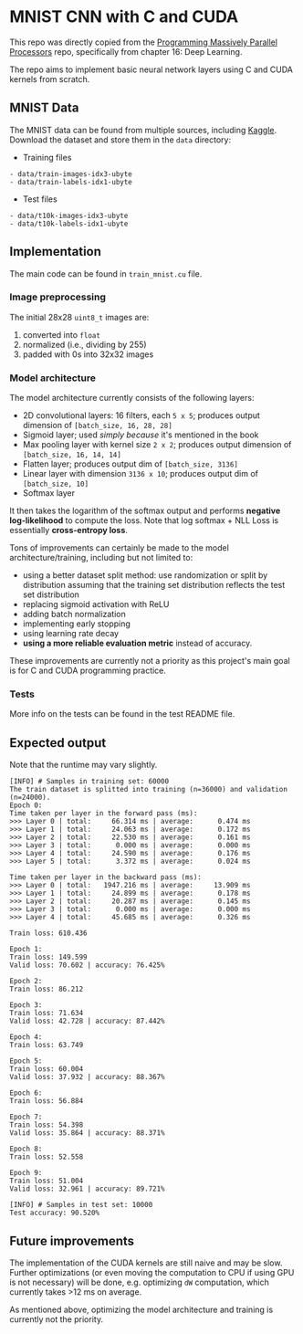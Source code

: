 # MNIST CNN with C and CUDA


This repo was directly copied from the [Programming Massively Parallel Processors](https://github.com/katsudon16/programming_massively_parallel_processors) repo, specifically from chapter 16: Deep Learning.

The repo aims to implement basic neural network layers using C and CUDA kernels from scratch.


## MNIST Data

The MNIST data can be found from multiple sources, including [Kaggle](https://www.kaggle.com/datasets/hojjatk/mnist-dataset). Download the dataset and store them in the `data` directory:

- Training files
```
- data/train-images-idx3-ubyte
- data/train-labels-idx1-ubyte
```

- Test files
```
- data/t10k-images-idx3-ubyte
- data/t10k-labels-idx1-ubyte
```

## Implementation

The main code can be found in `train_mnist.cu` file. 


### Image preprocessing

The initial 28x28 `uint8_t` images are:

1) converted into `float`
2) normalized (i.e., dividing by 255)
3) padded with 0s into 32x32 images


### Model architecture

The model architecture currently consists of the following layers:

- 2D convolutional layers: 16 filters, each `5 x 5`; produces output dimension of `[batch_size, 16, 28, 28]`
- Sigmoid layer; used *simply because* it's mentioned in the book
- Max pooling layer with kernel size `2 x 2`; produces output dimension of `[batch_size, 16, 14, 14]`
- Flatten layer; produces output dim of `[batch_size, 3136]`
- Linear layer with dimension `3136 x 10`; produces output dim of `[batch_size, 10]`
- Softmax layer

It then takes the logarithm of the softmax output and performs **negative log-likelihood** to compute the loss. Note that log softmax + NLL Loss is essentially **cross-entropy loss**.

Tons of improvements can certainly be made to the model architecture/training, including but not limited to:

- using a better dataset split method: use randomization or split by distribution assuming that the training set distribution reflects the test set distribution
- replacing sigmoid activation with ReLU
- adding batch normalization
- implementing early stopping
- using learning rate decay
- **using a more reliable evaluation metric** instead of accuracy.

These improvements are currently not a priority as this project's main goal is for C and CUDA programming practice.

### Tests

More info on the tests can be found in the test README file.


## Expected output

Note that the runtime may vary slightly.

```
[INFO] # Samples in training set: 60000
The train dataset is splitted into training (n=36000) and validation (n=24000).
Epoch 0:
Time taken per layer in the forward pass (ms):
>>> Layer 0 | total:     66.314 ms | average:      0.474 ms 
>>> Layer 1 | total:     24.063 ms | average:      0.172 ms 
>>> Layer 2 | total:     22.530 ms | average:      0.161 ms 
>>> Layer 3 | total:      0.000 ms | average:      0.000 ms 
>>> Layer 4 | total:     24.590 ms | average:      0.176 ms 
>>> Layer 5 | total:      3.372 ms | average:      0.024 ms 

Time taken per layer in the backward pass (ms):
>>> Layer 0 | total:   1947.216 ms | average:     13.909 ms 
>>> Layer 1 | total:     24.899 ms | average:      0.178 ms 
>>> Layer 2 | total:     20.287 ms | average:      0.145 ms 
>>> Layer 3 | total:      0.000 ms | average:      0.000 ms 
>>> Layer 4 | total:     45.685 ms | average:      0.326 ms 

Train loss: 610.436

Epoch 1:
Train loss: 149.599
Valid loss: 70.602 | accuracy: 76.425%

Epoch 2:
Train loss: 86.212

Epoch 3:
Train loss: 71.634
Valid loss: 42.728 | accuracy: 87.442%

Epoch 4:
Train loss: 63.749

Epoch 5:
Train loss: 60.004
Valid loss: 37.932 | accuracy: 88.367%

Epoch 6:
Train loss: 56.884

Epoch 7:
Train loss: 54.398
Valid loss: 35.864 | accuracy: 88.371%

Epoch 8:
Train loss: 52.558

Epoch 9:
Train loss: 51.004
Valid loss: 32.961 | accuracy: 89.721%

[INFO] # Samples in test set: 10000
Test accuracy: 90.520%
```

## Future improvements

The implementation of the CUDA kernels are still naive and may be slow. Further optimizations (or even moving the computation to CPU if using GPU is not necessary) will be done, e.g. optimizing `dW` computation, which currently takes >12 ms on average.

As mentioned above, optimizing the model architecture and training is currently not the priority.